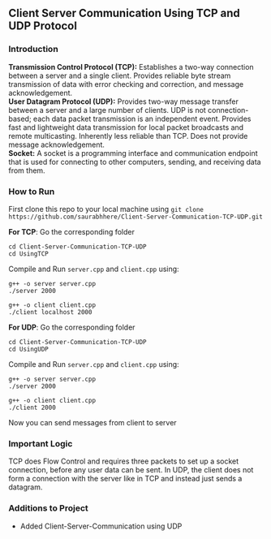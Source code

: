 ## Client Server Communication Using TCP and UDP Protocol

### Introduction
**Transmission Control Protocol (TCP):** Establishes a two-way connection between a server and a single client. Provides reliable byte stream transmission of data with error checking and correction, and message acknowledgement. <br>
**User Datagram Protocol (UDP):** Provides two-way message transfer between a server and a large number of clients. UDP is not connection-based; each data packet transmission is an independent event. Provides fast and lightweight data transmission for local packet broadcasts and remote multicasting. Inherently less reliable than TCP. Does not provide message acknowledgement.<br>
**Socket:** A socket is a programming interface and communication endpoint that is used for connecting to other computers, sending, and receiving data from them.

### How to Run
First clone this repo to your local machine using `git clone https://github.com/saurabhhere/Client-Server-Communication-TCP-UDP.git`

**For TCP**:
Go the corresponding folder
```
cd Client-Server-Communication-TCP-UDP
cd UsingTCP
```
Compile and Run `server.cpp` and `client.cpp` using:
```
g++ -o server server.cpp
./server 2000
```
```
g++ -o client client.cpp
./client localhost 2000
```

**For UDP**:
Go the corresponding folder
```
cd Client-Server-Communication-TCP-UDP
cd UsingUDP
```
Compile and Run `server.cpp` and `client.cpp` using:
```
g++ -o server server.cpp
./server 2000
```
```
g++ -o client client.cpp
./client 2000
```
Now you can send messages from client to server

### Important Logic
TCP does Flow Control and requires three packets to set up a socket connection, before any user data can be sent. In UDP, the client does not form a connection with the server like in TCP and instead just sends a datagram. 


### Additions to Project
- Added Client-Server-Communication using UDP
